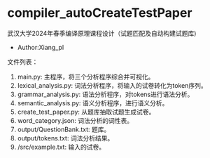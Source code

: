 # compiler_autoCreateTestPaper
武汉大学2024年春季编译原理课程设计（试题匹配及自动构建试题库)

- Author:Xiang_pl

文件列表：
1. main.py: 主程序，将三个分析程序综合并可视化。
2. lexical_analysis.py: 词法分析程序，将输入的试卷转化为token序列。
3. grammar_analysis.py: 语法分析程序，对tokens进行语法分析。
4. semantic_analysis.py: 语义分析程序，进行语义分析。
5. create_test_paper.py: 从题库抽取试题生成试卷。
6. word_category.json: 词法分析的词性表。
7. output/QuestionBank.txt: 题库。
8. output/tokens.txt: 词法分析结果。
9. /src/example.txt: 输入的试卷。